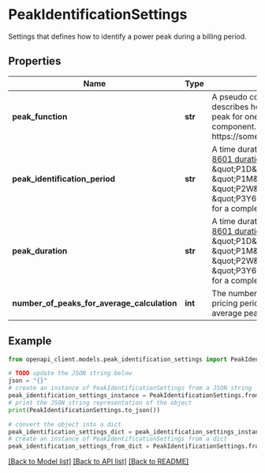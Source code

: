 # PeakIdentificationSettings

Settings that defines how to identify a power peak during a billing period.

## Properties

Name | Type | Description | Notes
------------ | ------------- | ------------- | -------------
**peak_function** | **str** | A pseudo code function that describes how to identify a power peak for one power price component. Usage examples at https://someexamples. | [optional] [default to 'peak(main)']
**peak_identification_period** | **str** | A time duration in the format [ISO 8601 duration format](https://en.wikipedia.org/wiki/ISO_8601#Durations). Examples: - \&quot;P1D\&quot; for one day - \&quot;P1M\&quot; for one month - \&quot;P2W\&quot; for two weeks - \&quot;P3Y6M4DT12H30M5S\&quot; for a complex duration. | [optional] 
**peak_duration** | **str** | A time duration in the format [ISO 8601 duration format](https://en.wikipedia.org/wiki/ISO_8601#Durations). Examples: - \&quot;P1D\&quot; for one day - \&quot;P1M\&quot; for one month - \&quot;P2W\&quot; for two weeks - \&quot;P3Y6M4DT12H30M5S\&quot; for a complex duration. | [optional] 
**number_of_peaks_for_average_calculation** | **int** | The number of peaks within a peak pricing period for calculating average peak for that period. | [optional] 

## Example

```python
from openapi_client.models.peak_identification_settings import PeakIdentificationSettings

# TODO update the JSON string below
json = "{}"
# create an instance of PeakIdentificationSettings from a JSON string
peak_identification_settings_instance = PeakIdentificationSettings.from_json(json)
# print the JSON string representation of the object
print(PeakIdentificationSettings.to_json())

# convert the object into a dict
peak_identification_settings_dict = peak_identification_settings_instance.to_dict()
# create an instance of PeakIdentificationSettings from a dict
peak_identification_settings_from_dict = PeakIdentificationSettings.from_dict(peak_identification_settings_dict)
```
[[Back to Model list]](../README.md#documentation-for-models) [[Back to API list]](../README.md#documentation-for-api-endpoints) [[Back to README]](../README.md)


